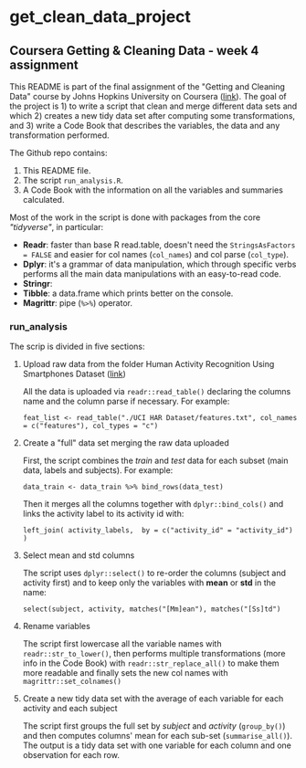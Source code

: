 # get_clean_data_project
## Coursera Getting &amp; Cleaning Data - week 4 assignment

This README is part of the final assignment of the "Getting and Cleaning Data" course by Johns Hopkins University on Coursera ([link](https://www.coursera.org/learn/data-cleaning/peer/FIZtT/getting-and-cleaning-data-course-project)).
The goal of the project is 1) to write a script that clean and merge different data sets and which 2) creates a new tidy data set after computing some transformations, and 3) write a Code Book that describes the variables, the data and any transformation performed.

The Github repo contains:
1. This README file.
2. The script `run_analysis.R`.
3. A Code Book with the information on all the variables and summaries calculated.

Most of the work in the script is done with packages from the core *"tidyverse"*, in particular:
- **Readr**: faster than base R read.table, doesn't need the `StringsAsFactors = FALSE` and easier for col names (`col_names`) and col parse (`col_type`).
- **Dplyr**: it's a grammar of data manipulation, which through specific verbs performs all the main data manipulations with an easy-to-read code.
- **Stringr**:
- **Tibble**: a data.frame which prints better on the console.
- **Magrittr**: pipe (`%>%`) operator.

### run_analysis
The scrip is divided in five sections:
1. Upload raw data from the folder Human Activity Recognition Using Smartphones Dataset ([link](https://d396qusza40orc.cloudfront.net/getdata%2Fprojectfiles%2FUCI%20HAR%20Dataset.zip))
    
    All the data is uploaded via `readr::read_table()` declaring the columns name and the column parse if necessary. For example:
    
    `feat_list <- read_table("./UCI HAR Dataset/features.txt", col_names = c("features"), col_types = "c")`
    
2. Create a "full" data set merging the raw data uploaded

    First, the script combines the *train* and *test* data for each subset (main data, labels and subjects). For example:
    
    `data_train <- data_train %>% bind_rows(data_test)`
    
    Then it merges all the columns together with `dplyr::bind_cols()` and links the activity label to its activity id with:
    
    `left_join(
    activity_labels, 
    by = c("activity_id" = "activity_id")
  )`

3. Select mean and std columns

   The script uses `dplyr::select()` to re-order the columns (subject and activity first) and to keep only the variables with **mean** or **std** in the name:
   
    `select(subject, activity, matches("[Mm]ean"), matches("[Ss]td")`

4. Rename variables

    The script first lowercase all the variable names with `readr::str_to_lower()`, then performs multiple transformations (more info in the Code Book) with `readr::str_replace_all()` to make them more readable and finally sets the new col names with `magrittr::set_colnames()`

5. Create a new tidy data set with the average of each variable for each activity and each subject

    The script first groups the full set by *subject* and *activity* (`group_by()`) and then computes columns' mean for each sub-set (`summarise_all()`). The output is a tidy data set with one variable for each column and one observation for each row.

